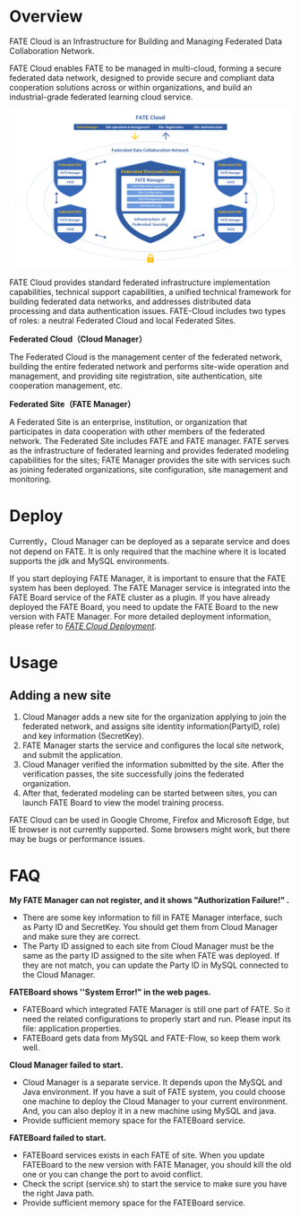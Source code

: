# Overview #
FATE Cloud is an Infrastructure for Building and Managing Federated Data Collaboration Network.
 
FATE Cloud enables FATE to be managed in multi-cloud, forming a secure federated data network, designed to provide secure and compliant data cooperation solutions across or within organizations, and build an industrial-grade federated learning cloud service.

<div style="text-align:center", align=center>
<img src="./images/FATECloud.png" />
</div>
 
FATE Cloud provides standard federated infrastructure implementation capabilities, technical support capabilities, a unified technical framework for building federated data networks, and addresses distributed data processing and data authentication issues. FATE-Cloud includes two types of roles: a neutral Federated Cloud and local Federated Sites.

**Federated Cloud（Cloud Manager）**

The Federated Cloud is the management center of the federated network, building the entire federated network and performs site-wide operation and management, and providing site registration, site authentication, site cooperation management, etc.

**Federated Site（FATE Manager）**

A Federated Site is an enterprise, institution, or organization that participates in data cooperation with other members of the federated network. The Federated Site includes FATE and FATE manager. FATE serves as the infrastructure of federated learning and provides federated modeling capabilities for the sites; FATE Manager provides the site with services such as joining federated organizations, site configuration, site management and monitoring.

# Deploy #
Currently，Cloud Manager can be deployed as a separate service and does not depend on FATE. It is only required that the machine where it is located supports the jdk and MySQL environments.

If you start deploying FATE Manager, it is important to ensure that the FATE system has been deployed. The FATE Manager service is integrated into the FATE Board service of the FATE cluster as a plugin. If you have already deployed the FATE Board, you need to  update the FATE Board to the new version with FATE Manager. For more detailed deployment information, please refer to *[FATE Cloud Deployment](https://github.com/FederatedAI/FATE-Cloud/cluster-deploy/scripts/deploy/deploy.sh)*.
 
# Usage #
## Adding a new site  ##
1. Cloud Manager adds a new site for the organization applying to join the federated network, and assigns site identity information(PartyID, role) and key information (SecretKey).
2. FATE Manager starts the service and configures the local site network, and submit the application.
3. Cloud Manager verified the information submitted by the site. After the verification passes, the site successfully joins the federated organization.
4. After that, federated modeling can be started between sites, you can launch FATE Board to view the model training process.


FATE Cloud can be used in Google Chrome, Firefox and Microsoft Edge, but IE browser is not currently supported. Some browsers might work, but there may be bugs or performance issues.

# FAQ #

**My FATE Manager can not register, and it shows "Authorization Failure!" .**

- There are some key information to fill in FATE Manager interface, such as Party ID and SecretKey. You should get them from Cloud Manager and make sure they are correct.
- The Party ID assigned to each site from Cloud Manager must be the same as the party ID assigned to the site when FATE was deployed. If they are not match, you can update the Party ID in MySQL connected to the Cloud Manager.

**FATEBoard shows ''System Error!" in the web pages.**

- FATEBoard which integrated FATE Manager is still one part of FATE. So it need the related configurations to properly start and run. Please input its file: application.properties.
- FATEBoard gets data from MySQL and FATE-Flow, so keep them work well.

**Cloud Manager failed to start.**

- Cloud Manager is a separate service. It depends upon the MySQL and Java environment. If you have a suit of FATE system, you could choose one machine to deploy the Cloud Manager to your current environment. And, you can also deploy it in a new machine using MySQL and java.
- Provide sufficient memory space for the FATEBoard service.

**FATEBoard failed to start.**

- FATEBoard services exists in each FATE of site. When you update FATEBoard to the new version with FATE Manager, you should kill the old one or you can change the port to avoid conflict.
- Check the script (service.sh) to start the service to make sure you have the right Java path.
- Provide sufficient memory space for the FATEBoard service.
